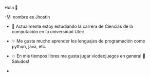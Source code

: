 Hola 👋  

-Mi nombre es Jhostin
- 🔭 Actualmente estoy estudiando la carrera de Ciencias de la computación  en la universidad Utec 
- ✨ Me gusta mucho aprender los lenguajes de programación como python, java, etc.
- 💥 En mis tiempos libres me gusta jugar viodeojuegos en general 
🥇  Saludos!

- 

